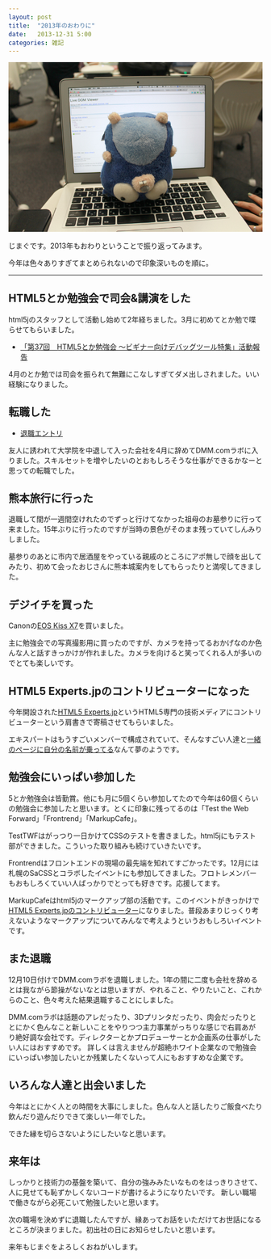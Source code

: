 ```yaml
---
layout: post
title:  "2013年のおわりに"
date:   2013-12-31 5:00
categories: 雑記
---
```


![/img/photo/2013-12-31.jpg](/img/photo/2013-12-31.jpg)

じまぐです。2013年もおわりということで振り返ってみます。

今年は色々ありすぎてまとめられないので印象深いものを順に。

---

## HTML5とか勉強会で司会&講演をした

html5jのスタッフとして活動し始めて2年経ちました。3月に初めてとか勉で喋らせてもらいました。

* [「第37回　HTML5とか勉強会 ～ビギナー向けデバッグツール特集」活動報告](http://gihyo.jp/news/report/2013/04/0301)

4月のとか勉では司会を振られて無難にこなしすぎてダメ出しされました。いい経験になりました。

## 転職した

* [退職エントリ](http://nakajmgtech.blogspot.jp/2013/04/blog-post_18.html)

友人に誘われて大学院を中退して入った会社を4月に辞めてDMM.comラボに入りました。スキルセットを増やしたいのとおもしろそうな仕事ができるかなーと思っての転職でした。

## 熊本旅行に行った

退職して間が一週間空けれたのでずっと行けてなかった祖母のお墓参りに行って来ました。15年ぶりに行ったのですが当時の景色がそのまま残っていてしんみりしました。

墓参りのあとに市内で居酒屋をやっている親戚のところにアポ無しで顔を出してみたり、初めて会ったおじさんに熊本城案内をしてもらったりと満喫してきました。


## デジイチを買った

Canonの[EOS Kiss X7](http://cweb.canon.jp/eos/lineup/kissx7/)を買いました。

主に勉強会での写真撮影用に買ったのですが、カメラを持ってるおかげなのか色んな人と話すきっかけが作れました。カメラを向けると笑ってくれる人が多いのでとても楽しいです。


## HTML5 Experts.jpのコントリビューターになった

今年開設された[HTML5 Experts.jp](http://html5experts.jp/)というHTML5専門の技術メディアにコントリビューターという肩書きで寄稿させてもらいました。

エキスパートはもうすごいメンバーで構成されていて、そんなすごい人達と[一緒のページに自分の名前が乗ってる](http://html5experts.jp/author/)なんて夢のようです。


## 勉強会にいっぱい参加した

5とか勉強会は皆勤賞。他にも月に5個くらい参加してたので今年は60個くらいの勉強会に参加したと思います。とくに印象に残ってるのは「Test the Web Forward」「Frontrend」「MarkupCafe」。

TestTWFはがっつり一日かけてCSSのテストを書きました。html5jにもテスト部ができました。こういった取り組みも続けていきたいです。

Frontrendはフロントエンドの現場の最先端を知れてすごかったです。12月には札幌のSaCSSとコラボしたイベントにも参加してきました。フロトレメンバーもおもしろくていい人ばっかりでとっても好きです。応援してます。

MarkupCafeはhtml5jのマークアップ部の活動です。このイベントがきっかけで[HTML5 Experts.jpのコントリビューター](http://html5experts.jp/nakajmg/)になりました。普段あまりじっくり考えないようなマークアップについてみんなで考えようというおもしろいイベントです。


## また退職

12月10日付けでDMM.comラボを退職しました。1年の間に二度も会社を辞めるとは我ながら節操がないなとは思いますが、やれること、やりたいこと、これからのこと、色々考えた結果退職することにしました。

DMM.comラボは話題のアレだったり、3Dプリンタだったり、肉会だったりととにかく色んなこと新しいことをやりつつ主力事業がっちりな感じで右肩あがり絶好調な会社です。ディレクターとかプロデューサーとか企画系の仕事がしたい人にはおすすめです。
詳しくは言えませんが超絶ホワイト企業なので勉強会にいっぱい参加したいとか残業したくないって人にもおすすめな企業です。


## いろんな人達と出会いました

今年はとにかく人との時間を大事にしました。色んな人と話したりご飯食べたり飲んだり遊んだりできて楽しい一年でした。

できた縁を切らさないようにしたいなと思います。

## 来年は

しっかりと技術力の基盤を築いて、自分の強みみたいなものをはっきりさせて、人に見せても恥ずかしくないコードが書けるようになりたいです。
新しい職場で働きながら必死こいて勉強したいと思います。

次の職場を決めずに退職したんですが、縁あってお話をいただけてお世話になるところが決まりました。初出社の日にお知らせしたいと思います。

来年もじまぐをよろしくおねがいします。

